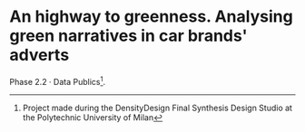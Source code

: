 # An highway to greenness. Analysing green narratives in car brands' adverts

Phase 2.2 · Data Publics[^1].

[^1]: Project made during the DensityDesign Final Synthesis Design Studio at the Polytechnic University of Milan

